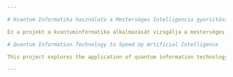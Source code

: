 ```yaml
---

# Kvantum Informatika használata a Mesterséges Intelligencia gyorsítására

Ez a projekt a kvantuminformatika alkalmazását vizsgálja a mesterséges intelligencia felgyorsítására. Különösen a Grover-algoritmus elemzésére fókuszál, különböző zajos környezetekben, és az esetleges fejlesztési lehetőségek keresésére. A kutatás az UNKP ösztöndíj támogatásával készült.

# Quantum Information Technology to Speed Up Artificial Intelligence

This project explores the application of quantum information technology to accelerate artificial intelligence. It focuses specifically on analyzing the Grover algorithm in noisy environments and seeking various development opportunities. The research was conducted with the support of the UNKP scholarship.

---
```

